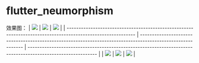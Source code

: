 # flutter_neumorphism

效果图：
| ![](https://p3-juejin.byteimg.com/tos-cn-i-k3u1fbpfcp/cafdcfe8920e4733ab3f182812101e24~tplv-k3u1fbpfcp-zoom-1.image) | ![](https://p3-juejin.byteimg.com/tos-cn-i-k3u1fbpfcp/f3e2f8b34883481ea3dc01a12ef3d237~tplv-k3u1fbpfcp-zoom-1.image) | ![](https://p3-juejin.byteimg.com/tos-cn-i-k3u1fbpfcp/b7661ea1c7ad43c7957942d4a05cb91f~tplv-k3u1fbpfcp-zoom-1.image) |
| ----------------------------------------------------------------------------------------------------------- | ----------------------------------------------------------------------------------------------------------- | ----------------------------------------------------------------------------------------------------------- |
| ![](https://p3-juejin.byteimg.com/tos-cn-i-k3u1fbpfcp/40537812505e40ef87b004dae7ebdbbd~tplv-k3u1fbpfcp-zoom-1.image) | ![](https://p3-juejin.byteimg.com/tos-cn-i-k3u1fbpfcp/d6effd78c5524b179bc1d865eb42d189~tplv-k3u1fbpfcp-zoom-1.image) | ![](https://p3-juejin.byteimg.com/tos-cn-i-k3u1fbpfcp/e50dc9d32bd54be6be70cbe353b8f6dd~tplv-k3u1fbpfcp-zoom-1.image) |
